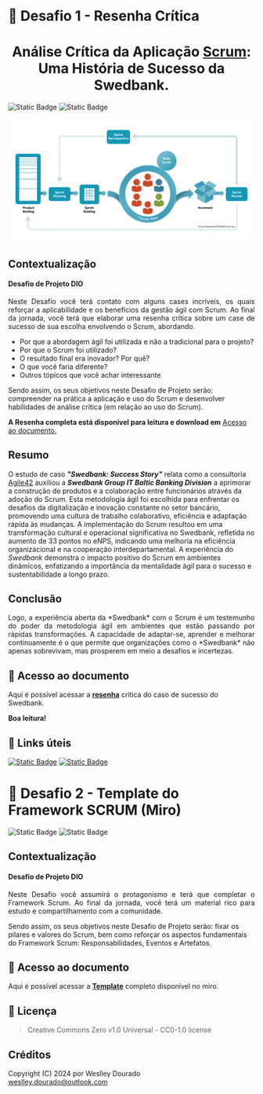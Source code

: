 # 🎯 Desafio 1 - Resenha Crítica

<h1 align="center"> Análise Crítica da Aplicação <a href="https://scrumguides.org/docs/scrumguide/v2020/2020-Scrum-Guide-Portuguese-European.pdf" title="Scrum Guide">Scrum</a>: Uma História de Sucesso da Swedbank. </h1>

<img alt="Static Badge" src="https://img.shields.io/badge/prática_Scrum-estudo_de_caso-orange">
<img alt="Static Badge" src="https://img.shields.io/badge/desafio-concluído-gree">

![Framework Scrum!](/images/scrumorg-scrum-framework-2020.png "Framework Scrum")

## Contextualização
#### Desafio de Projeto DIO
<p style="text-align:justify">
Neste Desafio você terá contato com alguns cases incríveis, os quais reforçar a aplicabilidade e os benefícios da gestão ágil com Scrum. Ao final da jornada, você terá que elaborar uma resenha crítica sobre um case de sucesso de sua escolha envolvendo o Scrum, abordando.

* Por que a abordagem ágil foi utilizada e não a tradicional para o projeto?
* Por que o Scrum foi utilizado?
* O resultado final era inovador? Por quê?
* O que você faria diferente?
* Outros tópicos que você achar interessante
 
Sendo assim, os seus objetivos neste Desafio de Projeto serão: compreender na prática a aplicação e uso do Scrum e desenvolver habilidades de análise crítica (em relação ao uso do Scrum).
</p>

**A Resenha completa está disponível para leitura e download em** [Acesso ao documento.](#📝-acesso-ao-documento-pdf)


## Resumo
O estudo de caso ***"Swedbank: Success Story"*** relata como a consultoria  [Agile42](https://www.agile42.com/en/) auxiliou a ***Swedbank Group IT Baltic Banking Division*** a aprimorar a construção de produtos e a colaboração entre funcionários através da adoção do Scrum. Esta metodologia ágil foi escolhida para enfrentar os desafios da digitalização e inovação constante no setor bancário, promovendo uma cultura de trabalho colaborativo, eficiência e adaptação rápida às mudanças. A implementação do Scrum resultou em uma transformação cultural e operacional significativa no Swedbank, refletida no aumento de 33 pontos no eNPS, indicando uma melhoria na eficiência organizacional e na cooperação interdepartamental. A experiência do *Swedbank* demonstra o impacto positivo do Scrum em ambientes dinâmicos, enfatizando a importância da mentalidade ágil para o sucesso e sustentabilidade a longo prazo.

## Conclusão
<p style="text-align:justify">
Logo, a experiência aberta da *Swedbank* com o Scrum é um testemunho do poder da metodologia ágil em ambientes que estão passando por rápidas transformações. A capacidade de adaptar-se, aprender e melhorar continuamente é o que permite que organizações como o *Swedbank* não apenas sobrevivam, mas prosperem em meio a desafios e incertezas.</p>


## 📝 Acesso ao documento
Aqui é possível acessar a **[resenha](Files/Resenha-Um_caso_de_sucesso-Swedbank.pdf)** crítica do caso de sucesso do Swedbank.

**Boa leitura!**

## 🔗 Links úteis
[<img alt="Static Badge" src="https://img.shields.io/badge/Read-Success Stories_Case-blue">](https://www.agile42.com/en/success-stories/success-story-swedbank)
[<img alt="Static Badge" src="https://img.shields.io/badge/Download-Success Stories_Case-blue">](https://www.agile42.com/wp-content/uploads/media/cms_page_media/2912/agile42-swedbank.pdf?_ga=2.198889191.954764074.1502098695-1253966425.1484558569)


# 🎯 Desafio 2 - Template do Framework SCRUM (Miro)
<img alt="Static Badge" src="https://img.shields.io/badge/desafio-concluído-gree">
<img alt="Static Badge" src="https://img.shields.io/badge/app-miro_web-yellow">

## Contextualização
#### Desafio de Projeto DIO
<p style="text-align:justify">
Neste Desafio você assumirá o protagonismo e terá que completar o Framework Scrum. Ao final da jornada, você terá um material rico para estudo e compartilhamento com a comunidade. 

Sendo assim, os seus objetivos neste Desafio de Projeto serão: fixar os pilares e valores do Scrum, bem como reforçar os aspectos fundamentais do Framework Scrum: Responsabilidades, Eventos e Artefatos. 
</p>

## 📝 Acesso ao documento
Aqui é possível acessar a **[Template](https://miro.com/app/board/uXjVKH6zixE=/?share_link_id=451842680741)** completo disponível no miro.


## 📜 Licença
> Creative Commons Zero v1.0 Universal  - CC0-1.0 license

## Créditos
Copyright (C) 2024 por Weslley Dourado  
<weslley.dourado@outlook.com>


